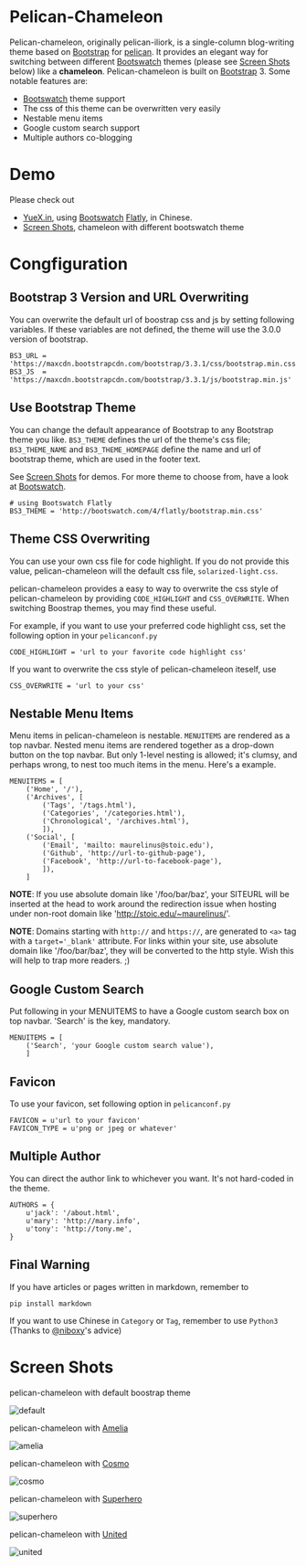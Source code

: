 # Pelican-Chameleon

Pelican-chameleon, originally pelican-iliork, is a single-column blog-writing
theme based on [Bootstrap][] for [pelican][]. It provides an elegant way for
switching between different [Bootswatch][] themes (please see [Screen Shots][]
below) like a **chameleon**.  Pelican-chameleon is built on [Bootstrap][] 3.
Some notable features are:

- [Bootswatch][] theme support
- The css of this theme can be overwritten very easily
- Nestable menu items
- Google custom search support
- Multiple authors co-blogging

# Demo

Please check out

* [YueX.in](http://yuex.in), using [Bootswatch][] [Flatly][], in Chinese.
* [Screen Shots][], chameleon with different bootswatch theme

# Congfiguration

## Bootstrap 3 Version and URL Overwriting

You can overwrite the default url of boostrap css and js by setting following
variables. If these variables are not defined, the theme will use the 3.0.0
version of bootstrap.

    BS3_URL = 'https://maxcdn.bootstrapcdn.com/bootstrap/3.3.1/css/bootstrap.min.css'
    BS3_JS  = 'https://maxcdn.bootstrapcdn.com/bootstrap/3.3.1/js/bootstrap.min.js'

## Use Bootstrap Theme

You can change the default appearance of Bootstrap to any Bootstrap theme you
like. `BS3_THEME` defines the url of the theme's css file; `BS3_THEME_NAME` and
`BS3_THEME_HOMEPAGE` define the name and url of bootstrap theme, which are used
in the footer text.

See [Screen Shots][] for demos. For more theme to choose from, have a look at
[Bootswatch][].

    # using Bootswatch Flatly
    BS3_THEME = 'http://bootswatch.com/4/flatly/bootstrap.min.css'

## Theme CSS Overwriting

You can use your own css file for code highlight. If you do not provide this
value, pelican-chameleon will the default css file, `solarized-light.css`.

pelican-chameleon provides a easy to way to overwrite the css style of
pelican-chameleon by providing `CODE_HIGHLIGHT` and `CSS_OVERWRITE`. When
switching Boostrap themes, you may find these useful.

For example, if you want to use your preferred code highlight css, set the
following option in your `pelicanconf.py`

    CODE_HIGHLIGHT = 'url to your favorite code highlight css'

If you want to overwrite the css style of pelican-chameleon iteself, use

    CSS_OVERWRITE = 'url to your css'

## Nestable Menu Items

Menu items in pelican-chameleon is nestable. `MENUITEMS` are rendered as a top
navbar. Nested menu items are rendered together as a drop-down button on the
top navbar. But only 1-level nesting is allowed; it's clumsy, and perhaps
wrong, to nest too much items in the menu. Here's a example.

    MENUITEMS = [
        ('Home', '/'),
        ('Archives', [
            ('Tags', '/tags.html'),
            ('Categories', '/categories.html'),
            ('Chronological', '/archives.html'),
            ]),
        ('Social', [
            ('Email', 'mailto: maurelinus@stoic.edu'),
            ('Github', 'http://url-to-github-page'),
            ('Facebook', 'http://url-to-facebook-page'),
            ]),
        ]

**NOTE**: If you use absolute domain like '/foo/bar/baz', your SITEURL will be
inserted at the head to work around the redirection issue when hosting under
non-root domain like 'http://stoic.edu/~maurelinus/'.

**NOTE**: Domains starting with `http://` and `https://`, are generated to
`<a>` tag with a `target='_blank'` attribute. For links within your site, use
absolute domain like '/foo/bar/baz', they will be converted to the http style.
Wish this will help to trap more readers. ;)

## Google Custom Search

Put following in your MENUITEMS to have a Google custom search box on top
navbar. 'Search' is the key, mandatory.

    MENUITEMS = [
        ('Search', 'your Google custom search value'),
        ]

## Favicon

To use your favicon, set following option in `pelicanconf.py`

    FAVICON = u'url to your favicon'
    FAVICON_TYPE = u'png or jpeg or whatever'

## Multiple Author
You can direct the author link to whichever you want. It's not hard-coded in
the theme.

    AUTHORS = {
        u'jack': '/about.html',
        u'mary': 'http://mary.info',
        u'tony': 'http://tony.me',
    }

## Final Warning

If you have articles or pages written in markdown, remember to

    pip install markdown

If you want to use Chinese in `Category` or `Tag`, remember to use `Python3`
(Thanks to [@niboxy](https://github.com/niboxy)'s advice)

# Screen Shots

pelican-chameleon with default boostrap theme

![default](./screenshot/default.png)

pelican-chameleon with [Amelia][]

![amelia](./screenshot/amelia.png)

pelican-chameleon with [Cosmo][]

![cosmo](./screenshot/cosmo.png)

pelican-chameleon with [Superhero][]

![superhero](./screenshot/superhero.png)

pelican-chameleon with [United][]

![united](./screenshot/united.png)

[pelican]: https://github.com/getpelican/pelican
[Bootstrap]: http://getbootstrap.com
[Bootswatch]: http://bootswatch.com
[Flatly]: http://bootswatch.com/flatly/
[Amelia]: http://bootswatch.com/amelia/
[Cosmo]: http://bootswatch.com/cosmo/
[Superhero]: http://bootswatch.com/superhero/
[United]: http://bootswatch.com/united/
[Screen Shots]: #screen-shots
